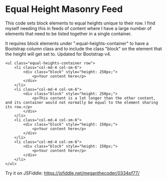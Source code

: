 # Equal Height Masonry Feed

This code sets block elements to equal heights unique to their row. I find myself needing this in feeds of content where I have a large number of elements that need to be listed together in a single container. 

It requires block elements under ".equal-heights-container" to have a Bootstrap column class and to include the class "block" on the element that the height will get set to. Updated for Bootstrap v4.


```
<ul class="equal-heights-container row">
	<li class="col-md-4 col-sm-6">
		<div class="block" style="height: 250px;">
			<p>Your content here</p>
		</div>
	</li>
	<li class="col-md-4 col-sm-6">
		<div class="block" style="height: 250px;">
			<p>This content is a lot longer than the other content, and its container would not normally be equal to the element sharing its row.</p>
		</div>
	</li>
	<li class="col-md-4 col-sm-6">
		<div class="block" style="height: 150px;">
			<p>Your content here</p>
		</div>
	</li>
	<li class="col-md-4 col-sm-6">
		<div class="block" style="height: 150px;">
			<p>Your content here</p>
		</div>
	</li>
</ul>
```

Try it on JSFiddle: https://jsfiddle.net/meganthecoder/0334pf77/
